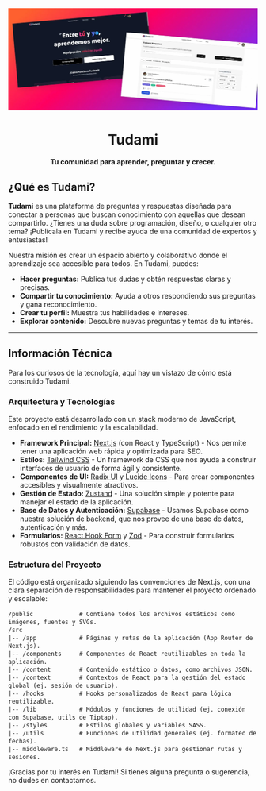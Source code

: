 <div align="center">
  <img src="./public/README.webp" alt="Tudami" width="full"/>
  <h1>Tudami</h1>
  <p><strong>Tu comunidad para aprender, preguntar y crecer.</strong></p>
</div>

## ¿Qué es Tudami?

**Tudami** es una plataforma de preguntas y respuestas diseñada para conectar a personas que buscan conocimiento con aquellas que desean compartirlo. ¿Tienes una duda sobre programación, diseño, o cualquier otro tema? ¡Publícala en Tudami y recibe ayuda de una comunidad de expertos y entusiastas!

Nuestra misión es crear un espacio abierto y colaborativo donde el aprendizaje sea accesible para todos. En Tudami, puedes:

- **Hacer preguntas:** Publica tus dudas y obtén respuestas claras y precisas.
- **Compartir tu conocimiento:** Ayuda a otros respondiendo sus preguntas y gana reconocimiento.
- **Crear tu perfil:** Muestra tus habilidades e intereses.
- **Explorar contenido:** Descubre nuevas preguntas y temas de tu interés.

---

## Información Técnica

Para los curiosos de la tecnología, aquí hay un vistazo de cómo está construido Tudami.

### Arquitectura y Tecnologías

Este proyecto está desarrollado con un stack moderno de JavaScript, enfocado en el rendimiento y la escalabilidad.

- **Framework Principal:** [Next.js](https://nextjs.org/) (con React y TypeScript) - Nos permite tener una aplicación web rápida y optimizada para SEO.
- **Estilos:** [Tailwind CSS](https://tailwindcss.com/) - Un framework de CSS que nos ayuda a construir interfaces de usuario de forma ágil y consistente.
- **Componentes de UI:** [Radix UI](https://www.radix-ui.com/) y [Lucide Icons](https://lucide.dev/) - Para crear componentes accesibles y visualmente atractivos.
- **Gestión de Estado:** [Zustand](https://zustand-demo.pmnd.rs/) - Una solución simple y potente para manejar el estado de la aplicación.
- **Base de Datos y Autenticación:** [Supabase](https://supabase.io/) - Usamos Supabase como nuestra solución de backend, que nos provee de una base de datos, autenticación y más.
- **Formularios:** [React Hook Form](https://react-hook-form.com/) y [Zod](https://zod.dev/) - Para construir formularios robustos con validación de datos.

### Estructura del Proyecto

El código está organizado siguiendo las convenciones de Next.js, con una clara separación de responsabilidades para mantener el proyecto ordenado y escalable:

```
/public             # Contiene todos los archivos estáticos como imágenes, fuentes y SVGs.
/src
|-- /app            # Páginas y rutas de la aplicación (App Router de Next.js).
|-- /components     # Componentes de React reutilizables en toda la aplicación.
|-- /content        # Contenido estático o datos, como archivos JSON.
|-- /context        # Contextos de React para la gestión del estado global (ej. sesión de usuario).
|-- /hooks          # Hooks personalizados de React para lógica reutilizable.
|-- /lib            # Módulos y funciones de utilidad (ej. conexión con Supabase, utils de Tiptap).
|-- /styles         # Estilos globales y variables SASS.
|-- /utils          # Funciones de utilidad generales (ej. formateo de fechas).
|-- middleware.ts   # Middleware de Next.js para gestionar rutas y sesiones.
```

¡Gracias por tu interés en Tudami! Si tienes alguna pregunta o sugerencia, no dudes en contactarnos.